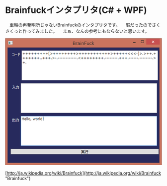 # Brainfuckインタプリタ(C# + WPF)

　車輪の再発明所じゃないBrainfuckのインタプリタです。
　暇だったのでさくさくっと作ってみました。
　まぁ、なんの参考にもならないと思います。

![画面](/resources/2015-03-16_011330.png)

[http://ja.wikipedia.org/wiki/Brainfuck](http://ja.wikipedia.org/wiki/Brainfuck "Brainfuck")
